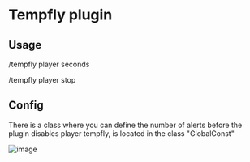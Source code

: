 # Tempfly plugin

##  Usage
/tempfly player seconds

/tempfly player stop

## Config
There is a class where you can define the number of alerts before the plugin disables player tempfly, is located in the class "GlobalConst"

![image](https://user-images.githubusercontent.com/60214254/141694258-c92f7c57-2c2e-4328-8129-35d1b54389f6.png)
